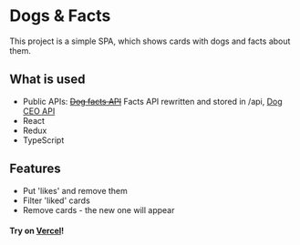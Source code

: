 # Dogs & Facts

This project is a simple SPA, which shows cards with dogs and facts about them.

## What is used

- Public APIs: ~~[Dog facts API](https://github.com/DucNgn/Dog-Facts-API-v2)~~ Facts API rewritten and stored in /api, [Dog CEO API](https://github.com/ElliottLandsborough/dog-ceo-api)
- React
- Redux
- TypeScript

## Features

- Put 'likes' and remove them
- Filter 'liked' cards
- Remove cards - the new one will appear

#### Try on [Vercel](https://dogs-and-facts.solarlime.dev/)!
